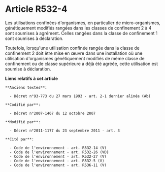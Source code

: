 # Article R532-4

Les utilisations confinées d'organismes, en particulier de micro-organismes, génétiquement modifiés rangées dans les classes
de confinement 2 à 4 sont soumises à agrément. Celles rangées dans la classe de confinement 1 sont soumises à déclaration. 

Toutefois, lorsqu'une utilisation confinée rangée dans la classe de confinement 2 doit être mise en œuvre dans une
installation où une utilisation d'organismes génétiquement modifiés de même classe de confinement ou de classe supérieure a
déjà été agréée, cette utilisation est soumise à déclaration.

**Liens relatifs à cet article**

	**Anciens textes**:

	  - Décret n°93-773 du 27 mars 1993 - art. 2-1 dernier alinéa (Ab)

	**Codifié par**:

	  - Décret n°2007-1467 du 12 octobre 2007

	**Modifié par**:

	  - Décret n°2011-1177 du 23 septembre 2011 - art. 3

	**Cité par**:

	  - Code de l'environnement - art. R532-14 (V)
	  - Code de l'environnement - art. R532-26 (VD)
	  - Code de l'environnement - art. R532-27 (V)
	  - Code de l'environnement - art. R532-5 (V)
	  - Code de l'environnement - art. R536-11 (V)
